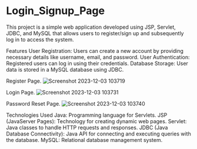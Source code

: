 # Login_Signup_Page
This project is a simple web application developed using JSP, Servlet, JDBC, and MySQL that allows users to register/sign up and subsequently log in to access the system.

Features
User Registration: Users can create a new account by providing necessary details like username, email, and password.
User Authentication: Registered users can log in using their credentials.
Database Storage: User data is stored in a MySQL database using JDBC.

Register Page.
![Screenshot 2023-12-03 103719](https://github.com/codewithnitesh0305/Login_Signup_Page/assets/133355700/d8a0288d-3ea9-4f19-91ad-9b1c41104046)

Login Page.
![Screenshot 2023-12-03 103731](https://github.com/codewithnitesh0305/Login_Signup_Page/assets/133355700/2637934b-85f5-4465-b440-3fa742ad81d0)

Password Reset Page.
![Screenshot 2023-12-03 103740](https://github.com/codewithnitesh0305/Login_Signup_Page/assets/133355700/48c7a695-95a9-421d-a369-1e9b7818f02d)


Technologies Used
Java: Programming language for Servlets.
JSP (JavaServer Pages): Technology for creating dynamic web pages.
Servlet: Java classes to handle HTTP requests and responses.
JDBC (Java Database Connectivity): Java API for connecting and executing queries with the database.
MySQL: Relational database management system.
